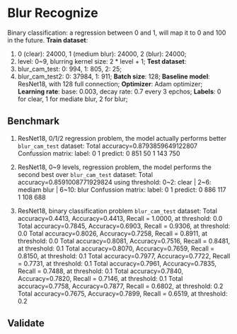 # Blur Recognize

Binary classification: a regression between 0 and 1, will map it to 0 and 100 in the future.
**Train dataset**: 
  1. 0 (clear): 24000, 1 (medium blur): 24000, 2 (blur): 24000;
  2. level: 0~9, blurring kernel size: 2 * level + 1;
**Test dataset**: 
  1. blur_cam_test: 0: 994, 1: 805, 2: 25;
  2. blur_cam_test2: 0: 37984, 1: 911;
**Batch size**: 128;
**Baseline model**: ResNet18, with 128 full connection;
**Optimizer**: Adam optimizer;
**Learning rate**: base: 0.003, decay rate: 0.7 every 3 epchos;
**Labels**: 0 for clear, 1 for mediate blur, 2 for blur;

## Benchmark
1. ResNet18, 0/1/2 regression problem, the model actually performs better
`blur_cam_test` dataset:
Total accuracy=0.8793859649122807
Confussion matrix:
label:        0       1
predict:
      0     851      50
      1     143     750

2. ResNet18, 0~9 levels, regression problem, the model performs the second best over `blur_cam_test` dataset:
Total accuracy=0.8591008771929824
using threshold: 0~2: clear | 2~6: mediam blur | 6~10: blur
Confussion matrix:
label:        0       1
predict:
      0     886     117
      1     108     688

3. ResNet18, binary classification problem
`blur_cam_test` dataset:
Total accuracy=0.4413, Accuracy=0.4413, Recall = 1.0000, at threshold: 0.0
Total accuracy=0.7845, Accuracy=0.6903, Recall = 0.9306, at threshold: 0.0
Total accuracy=0.8026, Accuracy=0.7258, Recall = 0.8911, at threshold: 0.0
Total accuracy=0.8081, Accuracy=0.7516, Recall = 0.8481, at threshold: 0.1
Total accuracy=0.8070, Accuracy=0.7659, Recall = 0.8150, at threshold: 0.1
Total accuracy=0.7977, Accuracy=0.7722, Recall = 0.7731, at threshold: 0.1
Total accuracy=0.7961, Accuracy=0.7835, Recall = 0.7488, at threshold: 0.1
Total accuracy=0.7840, Accuracy=0.7820, Recall = 0.7146, at threshold: 0.1
Total accuracy=0.7758, Accuracy=0.7877, Recall = 0.6802, at threshold: 0.2
Total accuracy=0.7675, Accuracy=0.7899, Recall = 0.6519, at threshold: 0.2


## Validate



